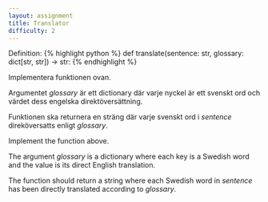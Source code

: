 ```yaml
---
layout: assignment
title: Translator
difficulty: 2
---
```

Definition:
{% highlight python %}
def translate(sentence: str, glossary: dict[str, str]) -> str:
{% endhighlight %}

<div class="swedish" markdown="1">
Implementera funktionen ovan.

Argumentet *glossary* är ett dictionary där varje nyckel är ett svenskt ord och värdet dess engelska direktöversättning.

Funktionen ska returnera en sträng där varje svenskt ord i *sentence* direköversatts enligt *glossary*.
</div>

<div class="english" markdown="1">
Implement the function above.

The argument *glossary* is a dictionary where each key is a Swedish word and the value is its direct English translation.

The function should return a string where each Swedish word in *sentence* has been directly translated according to *glossary*.
</div>

<script>

function randint(a, b) {
    return Math.floor(Math.random() * (b - a + 1)) + a
}

function shuffleObjectKeys(obj) {
    const entries = Object.entries(obj)
    const shuffled = {}

    while (0 < entries.length) {
        const index = Math.floor(Math.random() * entries.length)
        const [key, value] = entries.splice(index, 1)[0]
        shuffled[key] = value
    }

    return shuffled
}

const sentences = [
  {
    "sentence": "hunden skällde på hunden i fönstret och jag blev förvånad",
    "glossary": {
      "hunden": "the dog",
      "skällde": "barked",
      "på": "at",
      "i": "in",
      "fönstret": "the mirror",
      "och": "and",
      "jag": "i",
      "blev": "was",
      "förvånad": "surprised"
    }
  },
  {
    "sentence": "katten sprang upp i rummet och musen rymde",
    "glossary": {
      "katten": "the cat",
      "sprang": "ran",
      "upp": "up",
      "i": "in",
      "rummet": "the room",
      "och": "and",
      "musen": "the mouse",
      "rymde": "escaped"
    }
  },
  {
    "sentence": "flickan gick till parken med sin hund",
    "glossary": {
      "flickan": "the girl",
      "gick": "walked",
      "till": "to",
      "parken": "the park",
      "med": "with",
      "sin": "her",
      "hund": "dog"
    }
  },
  {
    "sentence": "pojken lekte med en boll i trädgården",
    "glossary": {
      "pojken": "the boy",
      "lekte": "played",
      "med": "with",
      "en": "a",
      "boll": "ball",
      "i": "in",
      "trädgården": "the garden"
    }
  },
  {
    "sentence": "katten sov under soffan hela dagen",
    "glossary": {
      "katten": "the cat",
      "sov": "slept",
      "under": "under",
      "soffan": "the sofa",
      "hela": "the whole",
      "dagen": "day"
    }
  },
  {
    "sentence": "de simmade i sjön tills solen gick ner",
    "glossary": {
      "de": "they",
      "simmade": "swam",
      "i": "in",
      "sjön": "the lake",
      "tills": "until",
      "solen": "the sun",
      "gick": "went",
      "ner": "down"
    }
  },
  {
    "sentence": "vi cyklade till skolan varje dag",
    "glossary": {
      "vi": "we",
      "cyklade": "cycled",
      "till": "to",
      "skolan": "the school",
      "varje": "every",
      "dag": "day"
    }
  },
  {
    "sentence": "hon skrev ett brev till sin vän",
    "glossary": {
      "hon": "she",
      "skrev": "wrote",
      "ett": "a",
      "brev": "letter",
      "till": "to",
      "sin": "her",
      "vän": "friend"
    }
  },
  {
    "sentence": "de byggde en koja i skogen",
    "glossary": {
      "de": "they",
      "byggde": "built",
      "en": "a",
      "koja": "hut",
      "i": "in",
      "skogen": "the forest"
    }
  },
  {
    "sentence": "pappan lagade mat i det lilla huset",
    "glossary": {
      "pappan": "the father",
      "lagade": "cooked",
      "mat": "food",
      "i": "in",
      "det": "the",
      "lilla": "small",
      "huset": "house"
    }
  },
  {
    "sentence": "barnet ritade en bil med krita",
    "glossary": {
      "barnet": "the child",
      "ritade": "drew",
      "en": "a",
      "bil": "car",
      "med": "with",
      "krita": "crayon"
    }
  },
  {
    "sentence": "en fisk simmade snabbt i vattnet",
    "glossary": {
      "en": "a",
      "fisk": "fish",
      "simmade": "swam",
      "snabbt": "quickly",
      "i": "in",
      "vattnet": "the water"
    }
  },
  {
    "sentence": "en man satt vid elden och drack te",
    "glossary": {
      "en": "a",
      "man": "man",
      "satt": "sat",
      "vid": "by",
      "elden": "the fire",
      "och": "and",
      "drack": "drank",
      "te": "tea"
    }
  },
  {
    "sentence": "huset hade vita fönster med blommor",
    "glossary": {
      "huset": "the house",
      "hade": "had",
      "vita": "white",
      "fönster": "windows",
      "med": "with",
      "blommor": "flowers"
    }
  },
  {
    "sentence": "barnen sjöng en visa i rummet",
    "glossary": {
      "barnen": "the children",
      "sjöng": "sang",
      "en": "a",
      "visa": "song",
      "i": "in",
      "rummet": "the room"
    }
  },
  {
    "sentence": "hon hittade en bok under sängen",
    "glossary": {
      "hon": "she",
      "hittade": "found",
      "en": "a",
      "bok": "book",
      "under": "under",
      "sängen": "the bed"
    }
  },
  {
    "sentence": "farfar fixade cykeln i garaget",
    "glossary": {
      "farfar": "grandfather",
      "fixade": "fixed",
      "cykeln": "the bike",
      "i": "in",
      "garaget": "the garage"
    }
  },
  {
    "sentence": "de satt tysta vid bordet och log",
    "glossary": {
      "de": "they",
      "satt": "sat",
      "tysta": "quiet",
      "vid": "at",
      "bordet": "the table",
      "och": "and",
      "log": "smiled"
    }
  },
  {
    "sentence": "lampan lyste svagt i natten",
    "glossary": {
      "lampan": "the lamp",
      "lyste": "shone",
      "svagt": "dimly",
      "i": "in",
      "natten": "the night"
    }
  },
  {
    "sentence": "en kvinna gick tyst genom staden",
    "glossary": {
      "en": "a",
      "kvinna": "woman",
      "gick": "walked",
      "tyst": "silently",
      "genom": "through",
      "staden": "the city"
    }
  },
  {
    "sentence": "vinden susade i trädens kronor",
    "glossary": {
      "vinden": "the wind",
      "susade": "whispered",
      "i": "in",
      "trädens": "the trees'",
      "kronor": "crowns"
    }
  },
  {
    "sentence": "isbjörn gick ensam över isen",
    "glossary": {
      "isbjörn": "polar bear",
      "gick": "walked",
      "ensam": "alone",
      "över": "across",
      "isen": "the ice"
    }
  },
  {
    "sentence": "en liten båt gled ut i sjön",
    "glossary": {
      "en": "a",
      "liten": "small",
      "båt": "boat",
      "gled": "glided",
      "ut": "out",
      "i": "into",
      "sjön": "the lake"
    }
  },
  {
    "sentence": "flickan tappade sin hatt i vinden",
    "glossary": {
      "flickan": "the girl",
      "tappade": "dropped",
      "sin": "its",
      "hatt": "hat",
      "i": "in",
      "vinden": "the wind"
    }
  },
  {
    "sentence": "en myra bar ett blad hem",
    "glossary": {
      "en": "an",
      "myra": "ant",
      "bar": "carried",
      "ett": "a",
      "blad": "leaf",
      "hem": "home"
    }
  },
  {
    "sentence": "en pojke skrattade i regnet",
    "glossary": {
      "en": "a",
      "pojke": "boy",
      "skrattade": "laughed",
      "i": "in",
      "regnet": "the rain"
    }
  },
  {
    "sentence": "boken låg kvar vid sängen hela natten",
    "glossary": {
      "boken": "the book",
      "låg": "lay",
      "kvar": "left",
      "vid": "by",
      "sängen": "the bed",
      "hela": "all",
      "natten": "the night"
    }
  },
  {
    "sentence": "de tittade upp mot himlen i tystnad",
    "glossary": {
      "de": "they",
      "tittade": "looked",
      "upp": "up",
      "mot": "toward",
      "himlen": "the sky",
      "i": "in",
      "tystnad": "silence"
    }
  },
  {
    "sentence": "en fågel satt ensam i ett träd",
    "glossary": {
      "en": "a",
      "fågel": "bird",
      "satt": "sat",
      "ensam": "alone",
      "i": "in",
      "ett": "a",
      "träd": "tree"
    }
  },
  {
    "sentence": "mamma gav mig en bok att läsa",
    "glossary": {
      "mamma": "mom",
      "gav": "gave",
      "mig": "me",
      "en": "a",
      "bok": "book",
      "att": "to",
      "läsa": "read"
    }
  },
  {
    "sentence": "han gick hem med sin väska",
    "glossary": {
      "han": "he",
      "gick": "walked",
      "hem": "home",
      "med": "with",
      "sin": "his",
      "väska": "bag"
    }
  },
  {
    "sentence": "vi satt ute och lyssnade till regnet",
    "glossary": {
      "vi": "we",
      "satt": "sat",
      "ute": "outside",
      "och": "and",
      "lyssnade": "listened",
      "till": "to",
      "regnet": "the rain"
    }
  },
  {
    "sentence": "barnet ritade ett hus med rök",
    "glossary": {
      "barnet": "the child",
      "ritade": "drew",
      "ett": "a",
      "hus": "house",
      "med": "with",
      "rök": "smoke"
    }
  },
  {
    "sentence": "de lämnade platsen utan ljud",
    "glossary": {
      "de": "they",
      "lämnade": "left",
      "platsen": "the place",
      "utan": "without",
      "ljud": "sound"
    }
  },
  {
    "sentence": "en katt smög tyst genom rummet",
    "glossary": {
      "en": "a",
      "katt": "cat",
      "smög": "snuck",
      "tyst": "quietly",
      "genom": "through",
      "rummet": "the room"
    }
  },
  {
    "sentence": "ljuset kom in genom fönstret",
    "glossary": {
      "ljuset": "the light",
      "kom": "came",
      "in": "in",
      "genom": "through",
      "fönstret": "the window"
    }
  },
  {
    "sentence": "pappan bar barnet till bilen",
    "glossary": {
      "pappan": "the father",
      "bar": "carried",
      "barnet": "the child",
      "till": "to",
      "bilen": "the car"
    }
  },
  {
    "sentence": "de sprang i regnet med glädje",
    "glossary": {
      "de": "they",
      "sprang": "ran",
      "i": "in",
      "regnet": "the rain",
      "med": "with",
      "glädje": "joy"
    }
  }
]

const solution = `

def translate(sentence, glossary):
    sentence = sentence.split()
    return ' '.join(glossary[word] for word in sentence)

`

new Assignment(
    "translate",
    () => {
        const s = sentences[randint(0, sentences.length-1)]
        return [
            s.sentence,
            shuffleObjectKeys(s.glossary)
        ]
    },
    solution
)

</script>
